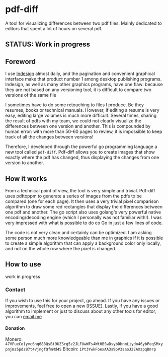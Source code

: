 # pdf-diff
A tool for visualizing differences between two pdf files. Mainly dedicated to editors that spent a lot of hours on several pdf.

## STATUS: Work in progress

## Foreword

I use [Indesign](https://www.adobe.com/it/products/indesign.html) almost daily, and the pagination and convenient graphical interface make that product number 1 among desktop publishing programs. Indesign, as well as many other graphics programs, have one flaw: because they are not based on any versioning tool, it is difficult to compare two versions of the same file

I sometimes have to do some retouching to files I produce. Be they resumes, books or technical manuals. However, if editing a resume is very easy, editing large volumes is much more difficult. Several times, sharing the result of pdfs with my team, we could not clearly visualize the differences between one version and another. This is compounded by human error: with more than 50-60 pages to review, it is impossible to keep track of all the changes between versions! 

Therefore, I developed through the powerful go programming language a new tool called `pdf-diff`. Pdf-diff allows you to create images that show exactly where the pdf has changed, thus displaying the changes from one version to another. 

## How it works

From a technical point of view, the tool is very simple and trivial. Pdf-diff uses pdftoppm to generate a series of images from the pdfs to be compared (one for each page). It then uses a very trivial pixel comparison algorithm to draw some red rectangles that display the differences between one pdf and another. The go script also uses golang's very powerful native encoding/decoding engine (which I personally was not familiar with!). I was very impressed with what is possible to do co Go in just a few lines of code.

The code is not very clean and certainly can be optimized. I am asking some person much more knowledgeable than me in graphics if it is possible to create a simple algorithm that can apply a background color only locally, and not on the whole row where the pixel is changed.

## How to use

work in progress

### Contact

If you wish to use this for your project, go ahead. If you have any issues or improvements, feel free to open a new [ISSUE]. Lastly, if you have a good algorithm to implement or just to discuss about any other tools for editor, you can [email me](hi@serhack.me)

#### Donation

Monero: `47VFueCo1yvc6nq688QsBt9UZSrg5z2JLFUwWFs4WtHBSwDsybDbnmLiydo46ybPeqSMxypnjmz5pdz87t4VjngfQfmMd4S`
Bitcoin: `1Pt3YwkFoexAA3s9pV3saoJ2EAXzpqBmrp`